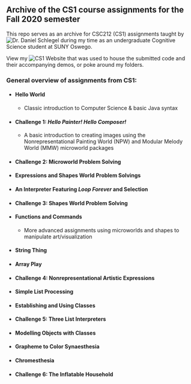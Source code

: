 ## Archive of the CS1 course assignments for the Fall 2020 semester

This repo serves as an archive for CSC212 (CS1) assignments taught by ![Dr. Daniel Schlegel](https://danielschlegel.org/wp/) during my time as an undergraduate Cognitive Science student at SUNY Oswego.

View my ![CS1 Website](https://www.cs.oswego.edu/~ewingard/CS1WorkSite/) that was used to house the submitted code and their accompanying demos, or poke around my folders.

### General overview of assignments from CS1:
- #### Hello World
  - Classic introduction to Computer Science & basic Java syntax
- #### Challenge 1: *Hello Painter! Hello Composer!*
  - A basic introduction to creating images using the Nonrepresentational Painting World (NPW) and Modular Melody World (MMW) microworld packages
- #### Challenge 2: Microworld Problem Solving
- #### Expressions and Shapes World Problem Solvings
- #### An Interpreter Featuring *Loop Forever* and Selection
- #### Challenge 3: Shapes World Problem Solving
- #### Functions and Commands
  - More advanced assignments using microworlds and shapes to manipulate art/visualization
- #### String Thing
- #### Array Play
- #### Challenge 4: Nonrepresentational Artistic Expressions
- #### Simple List Processing
- #### Establishing and Using Classes
- #### Challenge 5: Three List Interpreters
- #### Modelling Objects with Classes
- #### Grapheme to Color Synaesthesia
- #### Chromesthesia
- #### Challenge 6: The Inflatable Household
